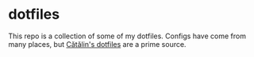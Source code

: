 # dotfiles

This repo is a collection of some of my dotfiles. Configs have come from many places, but [Cătălin's dotfiles](https://github.com/alrra/dotfiles) are a prime source.
